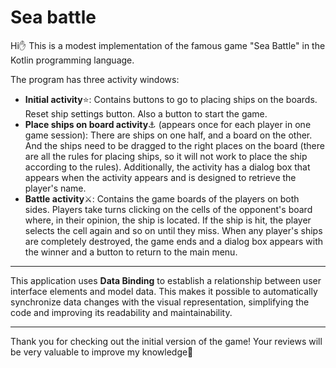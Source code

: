 # Sea battle
Hi✋
This is a modest implementation of the famous game "Sea Battle" in the Kotlin programming language.

The program has three activity windows:
- **Initial activity**⭐:
Contains buttons to go to placing ships on the boards. Reset ship settings button. Also a button to start the game.
- **Place ships on board activity**⚓ (appears once for each player in one game session):
  There are ships on one half, and a board on the other. And the ships need to be dragged to the right places on the board (there are all the rules for placing ships, so it will not work to place the ship according to the rules). Additionally, the activity has a dialog box that appears when the activity appears and is designed to retrieve the player's name.
- **Battle activity**⚔️:
  Contains the game boards of the players on both sides. Players take turns clicking on the cells of the opponent's board where, in their opinion, the ship is located. If the ship is hit, the player selects the cell again and so on until they miss. When any player's ships are completely destroyed, the game ends and a dialog box appears with the winner and a button to return to the main menu.
---
This application uses **Data Binding** to establish a relationship between user interface elements and model data. This makes it possible to automatically synchronize data changes with the visual representation, simplifying the code and improving its readability and maintainability.

---
Thank you for checking out the initial version of the game! 
Your reviews will be very valuable to improve my knowledge🙂
